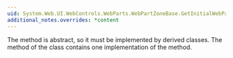 ```yaml
---
uid: System.Web.UI.WebControls.WebParts.WebPartZoneBase.GetInitialWebParts
additional_notes.overrides: *content
---
```


<p>The <xref href="System.Web.UI.WebControls.WebParts.WebPartZoneBase.GetInitialWebParts"></xref> method is abstract, so it must be implemented by derived classes. The <xref href="System.Web.UI.WebControls.WebParts.WebPartZone.GetInitialWebParts"></xref> method of the <xref href="System.Web.UI.WebControls.WebParts.WebPartZone"></xref> class contains one implementation of the method.</p>


